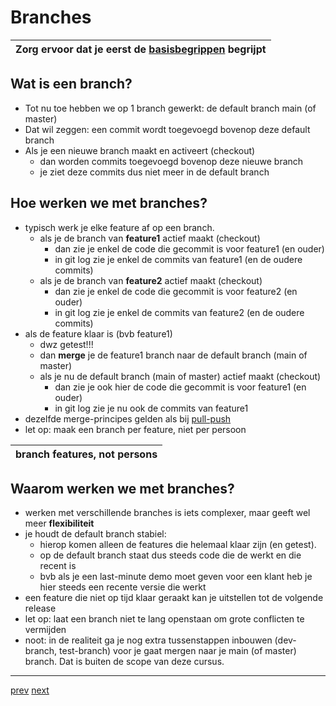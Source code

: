 # Branches 

| Zorg ervoor dat je eerst de [basisbegrippen](../01_getting_started/01_wat_is_git.md) begrijpt| 
|---|

## Wat is een branch? 
* Tot nu toe hebben we op 1 branch gewerkt: de default branch main (of master) 
* Dat wil zeggen: een commit wordt toegevoegd bovenop deze default branch
* Als je een nieuwe branch maakt en activeert (checkout)
  * dan worden commits toegevoegd bovenop deze nieuwe branch
  * je ziet deze commits dus niet meer in de default branch   

## Hoe werken we met branches? 
* typisch werk je elke feature af op een branch.
  * als je de branch van **feature1** actief maakt (checkout)
      * dan zie je enkel de code die gecommit is voor feature1 (en ouder) 
      * in git log zie je enkel de commits van feature1 (en de oudere commits)  
  * als je de branch van **feature2** actief maakt (checkout)
      * dan zie je enkel de code die gecommit is voor feature2 (en ouder)
      * in git log zie je enkel de commits van feature2 (en de oudere commits)
* als de feature klaar is (bvb feature1)
  * dwz getest!!! 
  * dan **merge** je de feature1 branch naar de default branch (main of master)  
  * als je nu de default branch (main of master) actief maakt (checkout)
      * dan zie je ook hier de code die gecommit is voor feature1 (en ouder)
      * in git log zie je nu ook de commits van feature1   
* dezelfde merge-principes gelden als bij [pull-push](../04_collaboration_tool/02_merges.md)
* let op: maak een branch per feature, niet per persoon

| branch features, not persons |
|---|

## Waarom werken we met branches?
* werken met verschillende branches is iets complexer, maar geeft wel meer **flexibiliteit**
* je houdt de default branch stabiel: 
  * hierop komen alleen de features die helemaal klaar zijn (en getest). 
  * op de default branch staat dus steeds code die de werkt en die recent is  
  * bvb als je een last-minute demo moet geven voor een klant heb je hier steeds een recente versie die werkt
* een feature die niet op tijd klaar geraakt kan je uitstellen tot de volgende release    
* let op: laat een branch niet te lang openstaan om grote conflicten te vermijden 
* noot: in de realiteit ga je nog extra tussenstappen inbouwen (dev-branch, test-branch) voor je gaat mergen naar je main (of master) branch. Dat is buiten de scope van deze cursus.   



---
[prev](../04_collaboration_tool/04_conflicten_best_practices.md)
[next]()

